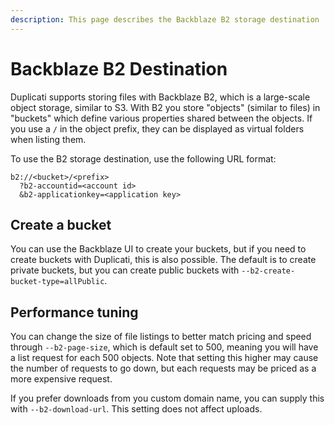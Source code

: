 ```yaml
---
description: This page describes the Backblaze B2 storage destination
---
```


# Backblaze B2 Destination

Duplicati supports storing files with Backblaze B2, which is a large-scale object storage, similar to S3. With B2 you store "objects" (similar to files) in "buckets" which define various properties shared between the objects. If you use a `/` in the object prefix, they can be displayed as virtual folders when listing them.

To use the B2 storage destination, use the following URL format:

```
b2://<bucket>/<prefix>
  ?b2-accountid=<account id>
  &b2-applicationkey=<application key>
```

## Create a bucket

You can use the Backblaze UI to create your buckets, but if you need to create buckets with Duplicati, this is also possible. The default is to create private buckets, but you can create public buckets with `--b2-create-bucket-type=allPublic`.&#x20;

## Performance tuning

You can change the size of file listings to better match pricing and speed through `--b2-page-size`, which is default set to 500, meaning you will have a list request for each 500 objects. Note that setting this higher may cause the number of requests to go down, but each requests may be priced as a more expensive request.

If you prefer downloads from you custom domain name, you can supply this with `--b2-download-url`. This setting does not affect uploads.
